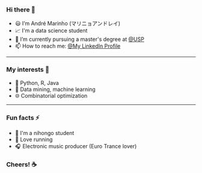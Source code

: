 ### Hi there 👋

- 😃 I’m André Marinho (マリニョアンドレイ)
- 📈 I'm a data science student
- 📖 I’m currently pursuing a master's degree at [@USP](https://www5.usp.br)
- 📫 How to reach me: [@My LinkedIn Profile](https://www.linkedin.com/in/andré-batemarchi/)

---

### My interests 💭
- 🐍 Python, R, Java
- 🧠 Data mining, machine learning
- 🌐 Combinatorial optimization

---

### Fun facts ⚡
- 🍜 I'm a nihongo student
- 🏃 Love running
- 🎧 Electronic music producer (Euro Trance lover) 

### Cheers! ☕

<!--
**Andygrammer/Andygrammer** is a ✨ _special_ ✨ repository because its `README.md` (this file) appears on your GitHub profile.

